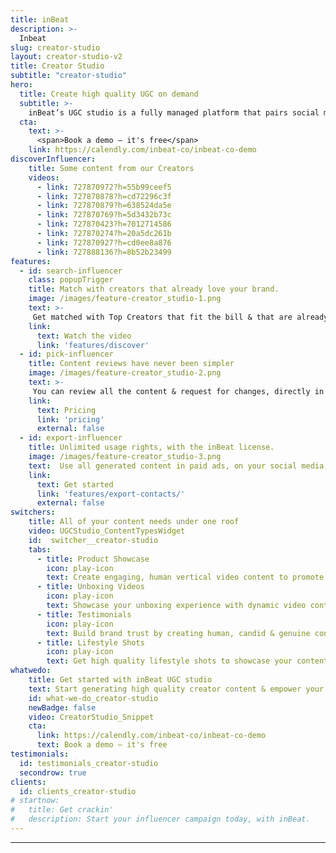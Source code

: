 ```yaml
---
title: inBeat
description: >-
  Inbeat
slug: creator-studio
layout: creator-studio-v2
title: Creator Studio
subtitle: "creator-studio"
hero:
  title: Create high quality UGC on demand
  subtitle: >-
    inBeat’s UGC studio is a fully managed platform that pairs social media creators & brands to generate high quality UGC at scale
  cta:
    text: >-
      <span>Book a demo — it's free</span>
    link: https://calendly.com/inbeat-co/inbeat-co-demo
discoverInfluencer:
    title: Some content from our Creators
    videos:
      - link: 727870972?h=55b99ceef5
      - link: 727870878?h=cd72296c3f
      - link: 727870879?h=638524da5e
      - link: 727870769?h=5d3432b73c
      - link: 727870423?h=7012714586
      - link: 727870274?h=20a5dc261b
      - link: 727870927?h=cd0ee8a876
      - link: 727888136?h=8b52b23499
features:
  - id: search-influencer
    class: popupTrigger
    title: Match with creators that already love your brand.
    image: /images/feature-creator_studio-1.png
    text: >-
     Get matched with Top Creators that fit the bill & that are already willing to collaborate with your brand.
    link:
      text: Watch the video
      link: 'features/discover' 
  - id: pick-influencer
    title: Content reviews have never been simpler
    image: /images/feature-creator_studio-2.png
    text: >-
     You can review all the content & request for changes, directly in the platform. 
    link:
      text: Pricing
      link: 'pricing'
      external: false
  - id: export-influencer
    title: Unlimited usage rights, with the inBeat license.
    image: /images/feature-creator_studio-3.png
    text:  Use all generated content in paid ads, on your social media, or however you please. The inBeat license covers it all.
    link:
      text: Get started
      link: 'features/export-contacts/'
      external: false
switchers:
    title: All of your content needs under one roof  
    video: UGCStudio_ContentTypesWidget
    id:  switcher__creator-studio
    tabs:
      - title: Product Showcase
        icon: play-icon
        text: Create engaging, human vertical video content to promote your product or app & use it in paid media.
      - title: Unboxing Videos
        icon: play-icon
        text: Showcase your unboxing experience with dynamic video content, designed to be native to your platform of choice.  
      - title: Testimonials
        icon: play-icon
        text: Build brand trust by creating human, candid & genuine content 
      - title: Lifestyle Shots
        icon: play-icon
        text: Get high quality lifestyle shots to showcase your content in a real-world-use scenario to better target your audience..
whatwedo:
    title: Get started with inBeat UGC studio
    text: Start generating high quality creator content & empower your brand with a scalable solution.
    id: what-we-do_creator-studio
    newBadge: false 
    video: CreatorStudio_Snippet 
    cta:
      link: https://calendly.com/inbeat-co/inbeat-co-demo
      text: Book a demo — it's free
testimonials: 
  id: testimonials_creator-studio
  secondrow: true
clients:
  id: clients_creator-studio
# startnow:
#   title: Get crackin'
#   description: Start your influencer campaign today, with inBeat.
---
```


---
